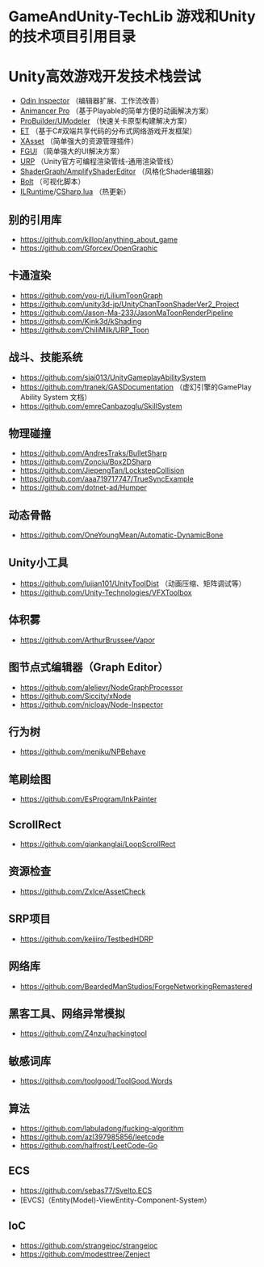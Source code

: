 # GameAndUnity-TechLib 游戏和Unity的技术项目引用目录

# Unity高效游戏开发技术栈尝试
- [Odin Inspector](https://assetstore.unity.com/packages/tools/utilities/odin-inspector-and-serializer-89041) （编辑器扩展、工作流改善）
- [Animancer Pro](https://assetstore.unity.com/packages/tools/animation/animancer-pro-116514) （基于Playable的简单方便的动画解决方案）
- [ProBuilder/UModeler](https://assetstore.unity.com/packages/tools/modeling/umodeler-80868) （快速关卡原型构建解决方案）
- [ET](https://github.com/egametang/ET) （基于C#双端共享代码的分布式网络游戏开发框架）
- [XAsset](https://github.com/xasset/xasset) （简单强大的资源管理插件）
- [FGUI](https://github.com/fairygui/FairyGUI-unity) （简单强大的UI解决方案）
- [URP](https://docs.unity3d.com/Packages/com.unity.render-pipelines.universal@7.5/manual/index.html) （Unity官方可编程渲染管线-通用渲染管线）
- [ShaderGraph/AmplifyShaderEditor](https://assetstore.unity.com/packages/tools/visual-scripting/amplify-shader-editor-68570) （风格化Shader编辑器）
- [Bolt](https://assetstore.unity.com/packages/tools/visual-scripting/bolt-163802) （可视化脚本）
- [ILRuntime](https://github.com/Ourpalm/ILRuntime)/[CSharp.lua](https://github.com/yanghuan/CSharp.lua) （热更新）

## 别的引用库
- https://github.com/killop/anything_about_game
- https://github.com/Gforcex/OpenGraphic

## 卡通渲染
- https://github.com/you-ri/LiliumToonGraph
- https://github.com/unity3d-jp/UnityChanToonShaderVer2_Project
- https://github.com/Jason-Ma-233/JasonMaToonRenderPipeline
- https://github.com/Kink3d/kShading
- https://github.com/ChiliMilk/URP_Toon

## 战斗、技能系统
- https://github.com/sjai013/UnityGameplayAbilitySystem
- https://github.com/tranek/GASDocumentation （虚幻引擎的GamePlay Ability System 文档）
- https://github.com/emreCanbazoglu/SkillSystem

## 物理碰撞
- https://github.com/AndresTraks/BulletSharp
- https://github.com/Zonciu/Box2DSharp
- https://github.com/JiepengTan/LockstepCollision
- https://github.com/aaa719717747/TrueSyncExample
- https://github.com/dotnet-ad/Humper

## 动态骨骼 
- https://github.com/OneYoungMean/Automatic-DynamicBone

## Unity小工具
- https://github.com/lujian101/UnityToolDist （动画压缩、矩阵调试等）
- https://github.com/Unity-Technologies/VFXToolbox

## 体积雾
- https://github.com/ArthurBrussee/Vapor

## 图节点式编辑器（Graph Editor）
- https://github.com/alelievr/NodeGraphProcessor
- https://github.com/Siccity/xNode
- https://github.com/nicloay/Node-Inspector

## 行为树
- https://github.com/meniku/NPBehave

## 笔刷绘图
- https://github.com/EsProgram/InkPainter

## ScrollRect
- https://github.com/qiankanglai/LoopScrollRect

## 资源检查
- https://github.com/ZxIce/AssetCheck

## SRP项目
- https://github.com/keijiro/TestbedHDRP

## 网络库
- https://github.com/BeardedManStudios/ForgeNetworkingRemastered

## 黑客工具、网络异常模拟
- https://github.com/Z4nzu/hackingtool

## 敏感词库
- https://github.com/toolgood/ToolGood.Words

## 算法
- https://github.com/labuladong/fucking-algorithm
- https://github.com/azl397985856/leetcode
- https://github.com/halfrost/LeetCode-Go

## ECS
- https://github.com/sebas77/Svelto.ECS
- [EVCS]（Entity(Model)-ViewEntity-Component-System）

## IoC
- https://github.com/strangeioc/strangeioc
- https://github.com/modesttree/Zenject
